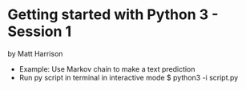 # Getting started with Python 3 - Session 1
by Matt Harrison

- Example: Use Markov chain to make a text prediction
- Run py script in terminal in interactive mode $ python3 -i script.py

